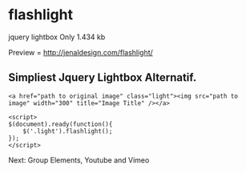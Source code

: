 flashlight
==========

jquery lightbox
Only 1.434 kb

Preview = http://jenaldesign.com/flashlight/

Simpliest Jquery Lightbox Alternatif.
---

```
<a href="path to original image" class="light"><img src="path to image" width="300" title="Image Title" /></a>

<script>
$(document).ready(function(){
	$('.light').flashlight();
});
</script>
```
Next: Group Elements, Youtube and Vimeo

